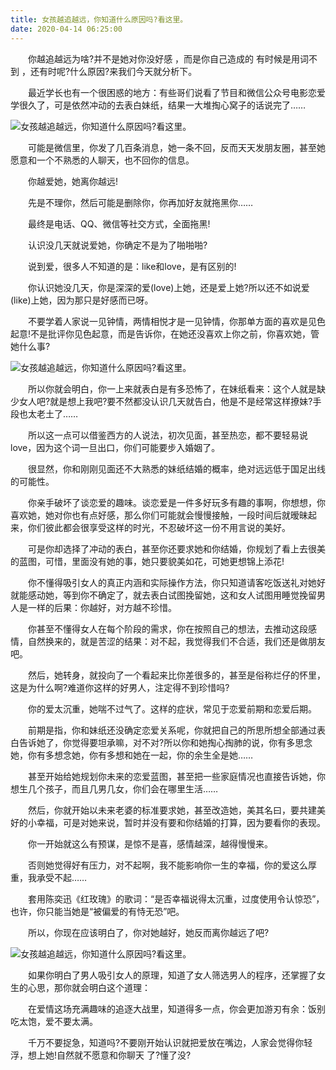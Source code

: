 ```yaml
---
title: 女孩越追越远，你知道什么原因吗?看这里。
date: 2020-04-14 06:25:00
---
```




　　你越追越远为啥?并不是她对你没好感 ，而是你自己造成的 有时候是用词不到 ，还有时呢?什么原因?来我们今天就分析下。

　　最近学长也有一个很困惑的地方：有些哥们说看了节目和微信公众号电影恋爱学很久了，可是依然冲动的去表白妹纸，结果一大堆掏心窝子的话说完了……

![女孩越追越远，你知道什么原因吗?看这里。](/img/2a2a8b1756d706c40cd00effd4b15820.jpg)

　　可能是微信里，你发了几百条消息，她一条不回，反而天天发朋友圈，甚至她愿意和一个不熟悉的人聊天，也不回你的信息。

　　你越爱她，她离你越远!

　　先是不理你，然后可能是删除你，你再加好友就拖黑你……

　　最终是电话、QQ、微信等社交方式，全面拖黑!

　　认识没几天就说爱她，你确定不是为了啪啪啪?

　　说到爱，很多人不知道的是：like和love，是有区别的!

　　你认识她没几天，你是深深的爱(love)上她，还是爱上她?所以还不如说爱(like)上她，因为那只是好感而已呀。

　　不要学着人家说一见钟情，两情相悦才是一见钟情，你那单方面的喜欢是见色起意!不是批评你见色起意，而是告诉你，在她还没喜欢上你之前，你喜欢她，管她什么事?

![女孩越追越远，你知道什么原因吗?看这里。](/img/8c01fa646437cd9d6e509c80771eb566.jpg)

　　所以你就会明白，你一上来就表白是有多恐怖了，在妹纸看来：这个人就是缺少女人吧?就是想上我吧?要不然都没认识几天就告白，他是不是经常这样撩妹?手段也太老土了……

　　所以这一点可以借鉴西方的人说法，初次见面，甚至热恋，都不要轻易说love，因为这个词一旦出口，你们可能要步入婚姻了。

　　很显然，你和刚刚见面还不大熟悉的妹纸结婚的概率，绝对远远低于国足出线的可能性。

　　你亲手破坏了谈恋爱的趣味。谈恋爱是一件多好玩多有趣的事啊，你想想，你喜欢她，她对你也有点好感，那么你们可能就会慢慢接触，一段时间后就暧昧起来，你们彼此都会很享受这样的时光，不忍破坏这一份不用言说的美好。

　　可是你却选择了冲动的表白，甚至你还要求她和你结婚，你规划了看上去很美的蓝图，可惜，里面没有她的事，她只要貌美如花，可她更想锦上添花!

　　你不懂得吸引女人的真正内涵和实际操作方法，你只知道请客吃饭送礼对她好就能感动她，等到你不确定了，就去表白试图挽留她，这和女人试图用睡觉挽留男人是一样的后果：你越好，对方越不珍惜。

　　你甚至不懂得女人在每个阶段的需求，你在按照自己的想法，去推动这段感情，自然换来的，就是苦涩的结果：对不起，我觉得我们不合适，我们还是做朋友吧。

　　然后，她转身，就投向了一个看起来比你差很多的，甚至是俗称烂仔的怀里，这是为什么啊?难道你这样的好男人，注定得不到珍惜吗?

　　你的爱太沉重，她喘不过气了。这样的症状，常见于恋爱前期和恋爱后期。

　　前期是指，你和妹纸还没确定恋爱关系呢，你就把自己的所思所想全部通过表白告诉她了，你觉得要坦承嘛，对不对?所以你和她掏心掏肺的说，你有多思念她，你有多想念她，你有多想和她在一起，你的余生全是她……

　　甚至开始给她规划你未来的恋爱蓝图，甚至把一些家庭情况也直接告诉她，你想生几个孩子，而且几男几女，你们会在哪里生活……

　　然后，你就开始以未来老婆的标准要求她，甚至改造她，美其名曰，要共建美好的小幸福，可是对她来说，暂时并没有要和你结婚的打算，因为要看你的表现。

　　你一开始就这么有预谋，是惊不是喜，感情越深，越得慢慢来。

　　否则她觉得好有压力，对不起啊，我不能影响你一生的幸福，你的爱这么厚重，我承受不起……

　　套用陈奕迅《红玫瑰》的歌词：“是否幸福说得太沉重，过度使用令认惊恐”，也许，你只能当她是“被偏爱的有恃无恐”吧。

　　所以，你现在应该明白了，你对她越好，她反而离你越远了吧?

![女孩越追越远，你知道什么原因吗?看这里。](/img/3ab1595ab78e28a3c4c39eb2ebacd378.jpg)

　　如果你明白了男人吸引女人的原理，知道了女人筛选男人的程序，还掌握了女生的心思，那你就会明白这个道理：

　　在爱情这场充满趣味的追逐大战里，知道得多一点，你会更加游刃有余：饭别吃太饱，爱不要太满。

　　千万不要捉急，知道吗?不要刚开始认识就把爱放在嘴边，人家会觉得你轻浮，想上她!自然就不愿意和你聊天 了?懂了没?